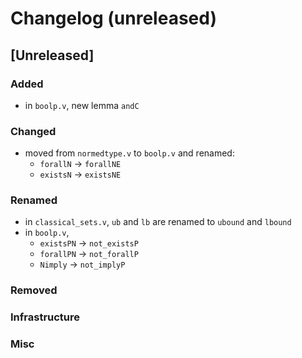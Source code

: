# Changelog (unreleased)

## [Unreleased]

### Added

- in `boolp.v`, new lemma `andC`

### Changed

- moved from `normedtype.v` to `boolp.v` and renamed:
  + `forallN` -> `forallNE`
  + `existsN` -> `existsNE`

### Renamed

- in `classical_sets.v`, `ub` and `lb` are renamed to `ubound` and `lbound`
- in `boolp.v`,
  + `existsPN` -> `not_existsP`
  + `forallPN` -> `not_forallP`
  + `Nimply` -> `not_implyP`

### Removed

### Infrastructure

### Misc
